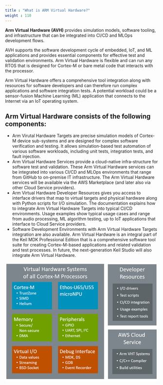 ```yaml
---
title : "What is ARM Virtual Hardware?"
weight : 110
---
```


**Arm Virtual Hardware (AVH)** provides simulation models, software tooling, and infrastructure that can be integrated into CI/CD and MLOps development flows.

AVH supports the software development cycle of embedded, IoT, and ML applications and provides essential components for effective test and validation environments. Arm Virtual Hardware is flexible and can run any RTOS that is designed for Cortex-M or bare metal code that interacts with the processor.

Arm Virtual Hardware offers a comprehensive tool integration along with resources for software developers and can therefore run complex applications and software integration tests. A potential workload could be a sensor-fusion Machine Learning (ML) application that connects to the Internet via an IoT operating system.

## Arm Virtual Hardware consists of the following components:

- Arm Virutal Hardware Targets are precise simulation models of Cortex-M device sub-systems and are designed for complex software verification and testing. It allows simulation-based test automation of various software workloads, including unit tests, integration tests, and fault injection.
- Arm Virtual Hardware Services provide a cloud-native infra-structure for software test and validation. These Arm Virtual Hardware services can be integrated into various CI/CD and MLOps environments that range from GitHub to on-premise IT infrastructure. The Arm Virtual Hardware services will be available via the AWS Marketplace (and later also via other Cloud Service providers).
- Arm Virtual Hardware Developer Resources gives you access to interface drivers that map to virtual targets and physical hardware along with Python scripts for I/O simulation. The documentation explains how to integrate Arm Virtual Hardware Targets into typical CI/CD environments. Usage examples show typical usage cases and range from audio processing, ML algorithm testing, up to IoT applications that interface to Cloud Service providers.
- Software Development Environments with Arm Virtual Hardware Targets integration are also available. Arm Virtual Hardware is an integral part of the Keil MDK Professional Edition that is a comprehensive software tool suite for creating Cortex-M-based applications and related validation and test processes. In future, the next-generation Keil Studio will also integrate Arm Virtual Hardware.

![avh_overview](/static/vht_overview.png)
